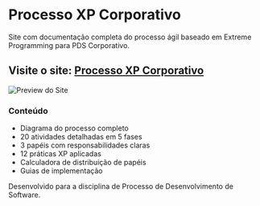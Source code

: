 # Processo XP Corporativo

Site com documentação completa do processo ágil baseado em Extreme Programming para PDS Corporativo.

## Visite o site: [Processo XP Corporativo](https://agnesgb.github.io/processo-xp-corporativo/)

![Preview do Site](preview.png)

### Conteúdo
- Diagrama do processo completo
- 20 atividades detalhadas em 5 fases
- 3 papéis com responsabilidades claras
- 12 práticas XP aplicadas
- Calculadora de distribuição de papéis
- Guias de implementação

Desenvolvido para a disciplina de Processo de Desenvolvimento de Software.
